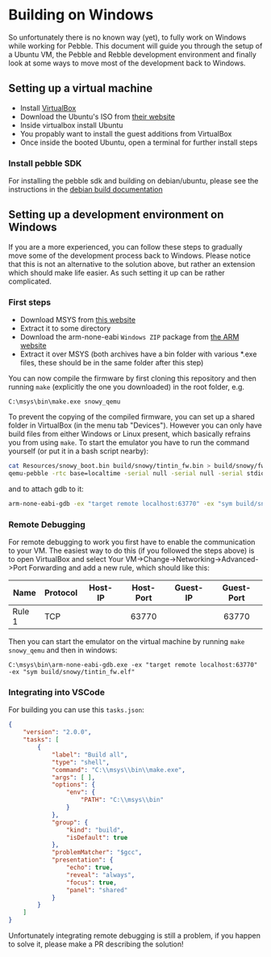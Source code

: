 # Building on Windows

So unfortunately there is no known way (yet), to fully work on Windows while working for Pebble. This document will guide you through the setup of a Ubuntu VM, the Pebble and Rebble development environment and finally look at some ways to move most of the development back to Windows.

## Setting up a virtual machine 

- Install [VirtualBox](http://www.virtualbox.org/)
- Download the Ubuntu's ISO from [their website](https://www.ubuntu.com/download/desktop)
- Inside virtualbox install Ubuntu
- You propably want to install the guest additions from VirtualBox
- Once inside the booted Ubuntu, open a terminal for further install steps

### Install pebble SDK

For installing the pebble sdk and building on debian/ubuntu, please see the instructions in the [debian build documentation](https://github.com/pebble-dev/RebbleOS/blob/master/docs/debian_build.md)


## Setting up a development environment on Windows

If you are a more experienced, you can follow these steps to gradually move some of the development process back to Windows. Please notice that this is not an alternative to the solution above, but rather an extension which should make life easier. As such setting it up can be rather complicated.

### First steps

- Download MSYS from [this website](https://sourceforge.net/projects/mingwbuilds/files/external-binary-packages/)
- Extract it to some directory
- Download the arm-none-eabi `Windows ZIP` package from [the ARM website](https://developer.arm.com/open-source/gnu-toolchain/gnu-rm/downloads)
- Extract it over MSYS (both archives have a bin folder with various *.exe files, these should be in the same folder after this step)

You can now compile the firmware by first cloning this repository and then running `make` (explicitly the one you downloaded) in the root folder, e.g.

```batch
C:\msys\bin\make.exe snowy_qemu
```

To prevent the copying of the compiled firmware, you can set up a shared folder in VirtualBox (in the menu tab "Devices"). However you can only have build files from either Windows or Linux present, which basically refrains you from using `make`. To start the emulator you have to run the command yourself (or put it in a bash script nearby):

```sh
cat Resources/snowy_boot.bin build/snowy/tintin_fw.bin > build/snowy/fw.qemu_flash.bin
qemu-pebble -rtc base=localtime -serial null -serial null -serial stdio -gdb tcp::63770,server -machine pebble-snowy-bb -cpu cortex-m4 -pflash build/snowy/fw.qemu_flash.bin -pflash Resources/snowy_spi.bin
```

and to attach gdb to it:

```sh
arm-none-eabi-gdb -ex "target remote localhost:63770" -ex "sym build/snowy/tintin_fw.elf"
```

### Remote Debugging

For remote debugging to work you first have to enable the communication to your VM. The easiest way to do this (if you followed the steps above) is to open VirtualBox and select Your VM->Change->Networking->Advanced->Port Forwarding and add a new rule, which should like this:

|  Name  | Protocol | Host-IP | Host-Port | Guest-IP | Guest-Port |
|--------|----------|---------|:---------:|----------|:----------:|
| Rule 1 | TCP      |         |   63770   |          |    63770   |

Then you can start the emulator on the virtual machine by running `make snowy_qemu` and then in windows:

```batch
C:\msys\bin\arm-none-eabi-gdb.exe -ex "target remote localhost:63770" -ex "sym build/snowy/tintin_fw.elf"
```

### Integrating into VSCode

For building you can use this `tasks.json`:

```json
{
    "version": "2.0.0",
    "tasks": [
        {
            "label": "Build all",
            "type": "shell",
            "command": "C:\\msys\\bin\\make.exe",
            "args": [ ],
            "options": {
                "env": {
                    "PATH": "C:\\msys\\bin"
                }
            },
            "group": {
                "kind": "build",
                "isDefault": true
            },
            "problemMatcher": "$gcc",
            "presentation": {
                "echo": true,
                "reveal": "always",
                "focus": true,
                "panel": "shared"
            }
        }
    ]
}
```

Unfortunately integrating remote debugging is still a problem, if you happen to solve it, please make a PR describing the solution!
